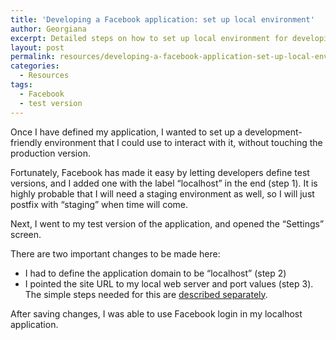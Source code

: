 ```yaml
---
title: 'Developing a Facebook application: set up local environment'
author: Georgiana
excerpt: Detailed steps on how to set up local environment for developing a Facebook application and connecting it to a localhost URL.
layout: post
permalink: resources/developing-a-facebook-application-set-up-local-environment/
categories:
  - Resources
tags:
  - Facebook
  - test version
---
```

Once I have defined my application, I wanted to set up a development-friendly environment that I could use to interact with it, without touching the production version.

Fortunately, Facebook has made it easy by letting developers define test versions, and I added one with the label &#8220;localhost&#8221; in the end (step 1). It is highly probable that I will need a staging environment as well, so I will just postfix with &#8220;staging&#8221; when time will come.

Next, I went to my test version of the application, and opened the &#8220;Settings&#8221; screen.

There are two important changes to be made here:

  * I had to define the application domain to be &#8220;localhost&#8221; (step 2)
  * I pointed the site URL to my local web server and port values (step 3). The simple steps needed for this are [described separately][1].

After saving changes, I was able to use Facebook login in my localhost application.

 [1]: http://www.tekkie.ro/quick-n-dirty/serve-static-files-locally-with-the-http-server-nodejs-module/
